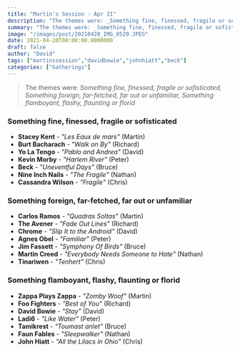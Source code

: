 ```yaml
---
title: "Martin's Session - Apr 21"
description: "The themes were: _Something fine, finessed, fragile or sofisticated, Something foreign, far-fetched, far out or unfamiliar, Something flamboyant, flashy, flaunting or florid_"
summary: "The themes were: _Something fine, finessed, fragile or sofisticated, Something foreign, far-fetched, far out or unfamiliar, Something flamboyant, flashy, flaunting or florid_"
image: "/images/post/20210420_IMG_0529.JPEG"
date: 2021-04-20T00:00:00.0000000
draft: false
author: "David"
tags: ["martinssession","davidbowie","johnhiatt","beck"]
categories: ["Gatherings"]
---
```

> The themes were: _Something fine, finessed, fragile or sofisticated, Something foreign, far-fetched, far out or unfamiliar, Something flamboyant, flashy, flaunting or florid_
### Something fine, finessed, fragile or sofisticated
- **Stacey Kent** - _"Les Eaux de mars"_ (Martin)
- **Burt Bacharach** - _"Walk on By"_ (Richard)
- **Yo La Tengo** - _"Pablo and Andrea"_ (David)
- **Kevin Morby** - _"Harlem River"_ (Peter)
- **Beck** - _"Uneventful Days"_ (Bruce)
- **Nine Inch Nails** - _"The Fragile"_ (Nathan)
- **Cassandra Wilson** - _"Fragile"_ (Chris)
### Something foreign, far-fetched, far out or unfamiliar
- **Carlos Ramos** - _"Quadras Soltas"_ (Martin)
- **The Avener** - _"Fade Out Lines"_ (Richard)
- **Chrome** - _"Slip It to the Android"_ (David)
- **Agnes Obel** - _"Familiar"_ (Peter)
- **Jim Fassett** - _"Symphony Of Birds"_ (Bruce)
- **Martin Creed** - _"Everybody Needs Someone to Hate"_ (Nathan)
- **Tinariwen** - _"Tenhert"_ (Chris)
### Something flamboyant, flashy, flaunting or florid
- **Zappa Plays Zappa** - _"Zomby Woof"_ (Martin)
- **Foo Fighters** - _"Best of You"_ (Richard)
- **David Bowie** - _"Stay"_ (David)
- **Ladi6** - _"Like Water"_ (Peter)
- **Tamikrest** - _"Toumast anlet"_ (Bruce)
- **Faun Fables** - _"Sleepwalker"_ (Nathan)
- **John Hiatt** - _"All the Lilacs in Ohio"_ (Chris)
